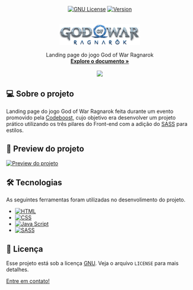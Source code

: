<div align="center">

[![GNU License][license-shield]][license-url]
[![Version][version-shield]][version-shield]

</div>

<br />
<div align="center">
    <a href="https://github.com/joaosouza7/god-of-war-ragnarok">
    <img src="images/logo.png" alt="Logo" />
  </a>

  <p align="center">
    Landing page do jogo God of War Ragnarok
    <br />
    <a href="https://github.com/joaosouza7/god-of-war-ragnarok"><strong>Explore o documento »</strong></a>
    <br />
    <br />
    <img src="https://img.shields.io/github/followers/joaosouza7?style=social" />
  </p>
</div>

## 💻 Sobre o projeto

Landing page do jogo God of War Ragnarok feita durante um evento promovido pela [Codeboost][codeboost], cujo objetivo era desenvolver um projeto prático utilizando os três pilares do Front-end com a adição do [SASS][sass] para estilos.

## 🔎 Preview do projeto

[![Preview do projeto][preview]](#🔎-preview-do-projeto)

## 🛠 Tecnologias

As seguintes ferramentas foram utilizadas no desenvolimento do projeto.

* [![HTML][html]][html-url]
* [![CSS][css]][css-url]
* [![Java Script][javascript]][javascript-url]
* [![SASS][sass]][sass-url]


## 📝 Licença

Esse projeto está sob a licença [GNU][license-url]. Veja o arquivo `LICENSE` para mais detalhes.

[Entre em contato!][linkedin]

<!-- LINKS E IMAGENS -->

[linkedin]: https://www.linkedin.com/in/joaosouzadesenvolvedorweb

[preview]: ./images/preview.png

[license-shield]: https://img.shields.io/badge/LICENSE-GNU-green?style=for-the-badge
[license-url]: ./LICENSE

[version-shield]: https://img.shields.io/badge/VERSION-1.0.0-dc3545?style=for-the-badge

[codeboost]: https://codeboost.com.br/

[html]: https://img.shields.io/badge/HTML-239120?style=for-the-badge&logo=html5&logoColor=white
[html-url]: https://developer.mozilla.org/en-US/docs/Web/HTML

[css]: https://img.shields.io/badge/-CSS-blue?style=for-the-badge&logo=css3&logoColor=white
[css-url]: https://www.w3.org/Style/CSS/Overview.en.html

[javascript]: https://img.shields.io/badge/JavaScript-323330?style=for-the-badge&logo=javascript&logoColor=F7DF1E
[javascript-url]: https://developer.mozilla.org/en-US/docs/Web/JavaScript

[sass]: https://img.shields.io/badge/Sass-CC6699?style=for-the-badge&logo=sass&logoColor=white
[sass-url]: https://sass-lang.com/